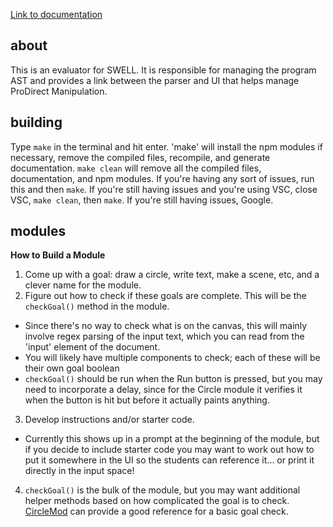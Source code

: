 [Link to documentation](https://williams-cs.github.io/swell/)
## about
This is an evaluator for SWELL. It is responsible for managing the program AST and provides a link between the parser and UI that helps manage ProDirect Manipulation. 

## building
Type `make` in the terminal and hit enter. 'make' will install the npm modules if necessary, remove the compiled files, recompile, and generate documentation.
`make clean` will remove all the compiled files, documentation, and npm modules. If you're having any sort of issues, run this and then `make`. 
If you're still having issues and you're using VSC, close VSC, `make clean`, then `make`. 
If you're still having issues, Google.

## modules
**How to Build a Module**
1. Come up with a goal: draw a circle, write text, make a scene, etc, and a clever name for the module.
2. Figure out how to check if these goals are complete. This will be the `checkGoal()` method in the module. 
  * Since there's no way to check what is on the canvas, this will mainly involve regex parsing of the input text, which you can read from the 'input' element of the document.
  * You will likely have multiple components to check; each of these will be their own goal boolean
  * `checkGoal()` should be run when the Run button is pressed, but you may need to incorporate a delay, since for the Circle module it verifies it when the button is hit but before it actually paints anything.
3. Develop instructions and/or starter code.
  * Currently this shows up in a prompt at the beginning of the module, but if you decide to include starter code you may want to work out how to put it somewhere in the UI so the students can reference it... or print it directly in the input space!
4. `checkGoal()` is the bulk of the module, but you may want additional helper methods based on how complicated the goal is to check. [CircleMod](./lib/modules/CircleMod.ts) can provide a good reference for a basic goal check. 
